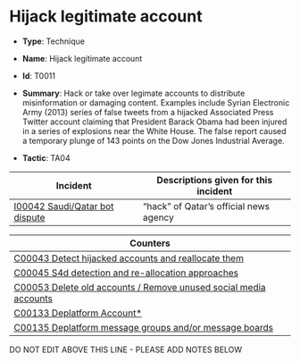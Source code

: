 # Hijack legitimate account

* **Type**: Technique

* **Name**: Hijack legitimate account

* **Id**: T0011

* **Summary**: Hack or take over legimate accounts to distribute misinformation or damaging content. Examples include Syrian Electronic Army (2013) series of false tweets from a hijacked Associated Press Twitter account claiming that President Barack Obama had been injured in a series of explosions near the White House. The false report caused a temporary plunge of 143 points on the Dow Jones Industrial Average.

* **Tactic**: TA04


| Incident | Descriptions given for this incident |
| -------- | -------------------- |
| [I00042 Saudi/Qatar bot dispute](../incidents/I00042.md) | “hack” of Qatar’s official news agency |



| Counters |
| -------- |
| [C00043 Detect hijacked accounts and reallocate them ](../counters/C00043.md) |
| [C00045 S4d detection and re-allocation approaches](../counters/C00045.md) |
| [C00053 Delete old accounts / Remove unused social media accounts](../counters/C00053.md) |
| [C00133 Deplatform Account*](../counters/C00133.md) |
| [C00135 Deplatform message groups and/or message boards](../counters/C00135.md) |
DO NOT EDIT ABOVE THIS LINE - PLEASE ADD NOTES BELOW